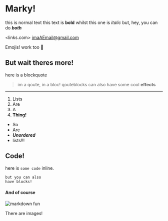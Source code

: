 # Marky!
this is normal text
this text is **bold** whilst this one is *italic*
but, hey, you can do ***both***

<links.com>
<imaAEmail@gmail.com>

Emojis! work too 🍔


## But wait theres more!

here is a blockquote

> im a qoute, in a bloc!
> qouteblocks can also have some cool **effects**

---

1. Lists
2. Are
3. A 
4. **Thing!**

- So 
- Are
- ***Unordered***
- lists!!!

## Code!

here is `some code` inline.

```
but you can also
have blocks!
```

#### And of course
![markdown fun](https://www.busybeecandles.co.uk/wp-content/uploads/2013/08/apple-benefits32.jpg)

There are images!
